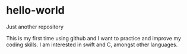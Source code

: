 # hello-world
Just another repository

This is my first time using github and I want to practice and improve my coding skills.
I am interested in swift and C, amongst other languages.
